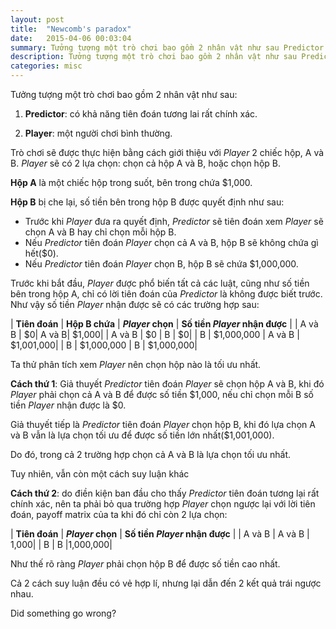 ```yaml
---
layout: post
title:  "Newcomb's paradox"
date:   2015-04-06 00:03:04
summary: Tưởng tượng một trò chơi bao gồm 2 nhân vật như sau Predictor có khả năng tiên đoán tương lai rất chính xác, Player một người chơi bình thường
description: Tưởng tượng một trò chơi bao gồm 2 nhân vật như sau Predictor có khả năng tiên đoán tương lai rất chính xác, Player một người chơi bình thường
categories: misc
---
```


Tưởng tượng một trò chơi bao gồm 2 nhân vật như sau:

1. __Predictor__: có khả năng tiên đoán tương lai rất chính xác.

2. __Player__: một người chơi bình thường.

Trò chơi sẽ được thực hiện bằng cách giới thiệu với *Player* 2 chiếc hộp, A và B. *Player* sẽ có 2 lựa chọn: chọn cả hộp A và B, hoặc chọn hộp B.

__Hộp A__ là một chiếc hộp trong suốt, bên trong chứa $1,000.

__Hộp B__ bị che lại, số tiền bên trong hộp B được quyết định như sau:

  - Trước khi *Player* đưa ra quyết định, *Predictor* sẽ tiên đoán xem *Player* sẽ chọn A và B hay chỉ chọn mỗi hộp B.
  - Nếu *Predictor* tiên đoán *Player* chọn cả A và B, hộp B sẽ không chứa gì hết($0).
  - Nếu *Predictor* tiên đoán *Player* chọn B, hộp B sẽ chứa $1,000,000.

Trước khi bắt đầu, *Player* được phổ biến tất cả các luật, cũng như số tiền bên trong hộp A, chỉ có lời tiên đoán của *Predictor* là không được biết trước.
Như vậy số tiền *Player* nhận được sẽ có các trường hợp sau:

| __Tiên đoán__ | __Hộp B chứa__ | __*Player* chọn__ | __Số tiền *Player* nhận được__ |
| A và B | $0| A và B| $1,000|
| A và B | $0 | B  | $0|
| B  | $1,000,000   | A và B  | $1,001,000|
| B | $1,000,000  | B  | $1,000,000|

Ta thử phân tích xem *Player* nên chọn hộp nào là tối ưu nhất.

__Cách thứ 1__: Giả thuyết *Predictor* tiên đoán *Player* sẽ chọn hộp A và B, khi đó *Player* phải chọn cả A và B để được số tiền $1,000, nếu chỉ chọn mỗi B số tiền *Player* nhận được là $0.

Giả thuyết tiếp là *Predictor* tiên đoán *Player* chọn hộp B, khi đó lựa chọn A và B vẫn là lựa chọn tối ưu để được số tiền lớn nhất($1,001,000).

Do đó, trong cả 2 trường hợp chọn cả A và B là lựa chọn tối ưu nhất.

Tuy nhiên, vẫn còn một cách suy luận khác

__Cách thứ 2__: do điền kiện ban đầu cho thấy *Predictor* tiên đoán tương lại rất chính xác, nên ta phải bỏ qua trường hợp *Player* chọn ngược lại với lời tiên đoán, payoff matrix của ta khi đó chỉ còn 2 lựa chọn:

| __Tiên đoán__ | __*Player* chọn__ | __Số tiền *Player* nhận được__ |
| A và B | A và B | 1,000|
| B | B |1,000,000|

Như thế rõ ràng *Player* phải chọn hộp B để được số tiền cao nhất.

Cả 2 cách suy luận đều có vẻ hợp lí, nhưng lại dẫn đến 2 kết quả trái ngược nhau.

Did something go wrong?
